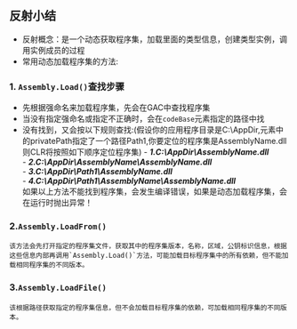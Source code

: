 ## 反射小结
- 反射概念：是一个动态获取程序集，加载里面的类型信息，创建类型实例，调用实例成员的过程
- 常用动态加载程序集的方法:
### 1. `Assembly.Load()`查找步骤
   - 先根据强命名来加载程序集，先会在GAC中查找程序集
   - 当没有指定强命名或指定不正确时，会在`codeBase`元素指定的路径中找
   - 没有找到，又会按以下规则查找:(假设你的应用程序目录是C:\AppDir,<probing>元素中的privatePath指定了一个路径Path1,你要定位的程序集是AssemblyName.dll则CLR将按照如下顺序定位程序集)
    -  ***1.C:\AppDir\AssemblyName.dll***   
    - ***2.C:\AppDir\AssemblyName\AssemblyName.dll***   
    -  ***3.C:\AppDir\Path1\AssemblyName.dll***   
    -  ***4.C:\AppDir\Path1\AssemblyName\AssemblyName.dll***   
如果以上方法不能找到程序集，会发生编译错误，如果是动态加载程序集，会在运行时抛出异常！
### 2.`Assembly.LoadFrom()`
    该方法会先打开指定的程序集文件，获取其中的程序集版本，名称，区域，公钥标识信息，根据这些信息内部再调用`Assembly.Load()`方法，可能加载目标程序集中的所有依赖，但不能加载相同程序集的不同版本。
### 3.`Assembly.LoadFile()`
    该根据路径获取指定的程序集信息，但不会加载目标程序集的依赖，可加载相同程序集的不同版本。
